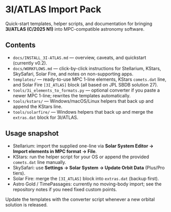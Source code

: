 # 3I/ATLAS Import Pack

Quick-start templates, helper scripts, and documentation for bringing
**3I/ATLAS (C/2025 N1)** into MPC-compatible astronomy software.

## Contents
- `docs/INSTALL_3I-ATLAS.md` — overview, caveats, and quickstart (currently v0.2).
- `docs/WORKFLOWS.md` — click-by-click instructions for Stellarium, KStars,
  SkySafari, Solar Fire, and notes on non-supporting apps.
- `templates/` — ready-to-use MPC 1-line elements, KStars `comets.dat` line, and
  Solar Fire `[3I_ATLAS]` block (all based on JPL SBDB solution 27).
- `tools/3i_elements_to_formats.py` — optional converter if you paste a newer
  MPC 1-line; rewrites the templates automatically.
- `tools/kstars/` — Windows/macOS/Linux helpers that back up and append the
  KStars line.
- `tools/solarfire/` — Windows helpers that back up and merge the `extras.dat`
  block for 3I/ATLAS.

## Usage snapshot
- Stellarium: import the supplied one-line via **Solar System Editor → Import elements in MPC format → File**.
- KStars: run the helper script for your OS or append the provided `comets.dat` line manually.
- SkySafari: use **Settings → Solar System → Update Orbit Data** (Plus/Pro tiers).  
- Solar Fire: merge the `[3I_ATLAS]` block into `extras.dat` (backup first).  
- Astro Gold / TimePassages: currently no moving-body import; see the repository notes if you need fixed custom points.

Update the templates with the converter script whenever a new orbital solution is released.
